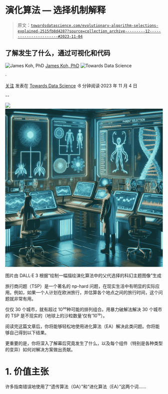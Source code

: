 # 演化算法 — 选择机制解释

> 原文：[`towardsdatascience.com/evolutionary-algorithm-selections-explained-2515fb8d4287?source=collection_archive---------12-----------------------#2023-11-04`](https://towardsdatascience.com/evolutionary-algorithm-selections-explained-2515fb8d4287?source=collection_archive---------12-----------------------#2023-11-04)

## 了解发生了什么，通过可视化和代码

![James Koh, PhD](https://medium.com/@byjameskoh?source=post_page-----2515fb8d4287--------------------------------) [James Koh, PhD](https://medium.com/@byjameskoh?source=post_page-----2515fb8d4287--------------------------------) ![Towards Data Science](https://towardsdatascience.com/?source=post_page-----2515fb8d4287--------------------------------)

·

[关注](https://medium.com/m/signin?actionUrl=https%3A%2F%2Fmedium.com%2F_%2Fsubscribe%2Fuser%2F780706b02d58&operation=register&redirect=https%3A%2F%2Ftowardsdatascience.com%2Fevolutionary-algorithm-selections-explained-2515fb8d4287&user=James+Koh%2C+PhD&userId=780706b02d58&source=post_page-780706b02d58----2515fb8d4287---------------------post_header-----------) 发表在 [Towards Data Science](https://towardsdatascience.com/?source=post_page-----2515fb8d4287--------------------------------) ·8 分钟阅读·2023 年 11 月 4 日

--

![](https://medium.com/m/signin?actionUrl=https%3A%2F%2Fmedium.com%2F_%2Fbookmark%2Fp%2F2515fb8d4287&operation=register&redirect=https%3A%2F%2Ftowardsdatascience.com%2Fevolutionary-algorithm-selections-explained-2515fb8d4287&source=-----2515fb8d4287---------------------bookmark_footer-----------)![](img/a196f197fbda7a28f3ddab8d2b5563e8.png)

图片由 DALL·E 3 根据“绘制一幅描绘演化算法中的父代选择的科幻主题图像”生成

旅行商问题（TSP）是一个著名的 np-hard 问题，在现实生活中有明显的实际应用。例如，如果一个人计划在欧洲旅行，并估算各个地点之间的旅行时间，这个问题就非常有用。

仅仅 30 个城市，就有超过 10³⁰种可能的排列组合。用暴力破解法解决 30 个城市的 TSP 是不现实的（地球上的沙粒数量‘仅有’10¹⁹）。

阅读完这篇文章后，你将能够轻松地使用进化算法（EA）解决此类问题。你将能够自己得到以下结果。

更重要的是，你将深入了解幕后究竟发生了什么，以及每个组件（特别是各种类型的变异）如何对解决方案做出贡献。

# 1\. 价值主张

许多指南错误地使用了“遗传算法（GA）”和“进化算法（EA）”这两个词……
